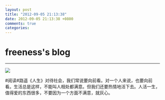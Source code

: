 ```yaml
---
layout: post
title: "2012-09-05 21:13:38"
date: 2012-09-05 21:13:38 +0800
comments: true
categories: 
---
```


# freeness's blog

----------

![](http://okqmqrbgo.bkt.clouddn.com/201209052113381.jpg)

>
\#阅读\#路遥《人生》对待社会，我们常说要向前看。对一个人来说，也要向前看。生活总是这样，不能叫人相处都满意。但我们还要热情地活下去。人活一生，值得爱的东西很多，不要因为一个方面不满意，就灰心。